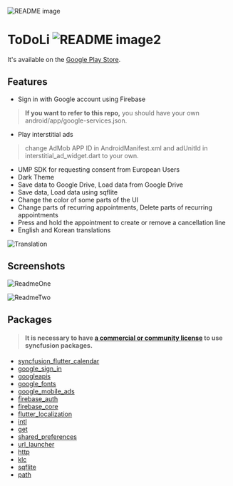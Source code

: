 ![README image](https://github.com/YiJeongseop/ToDoLi/assets/112690335/4b21ea38-b499-420e-8a44-ff518604f21d)
# ToDoLi ![README image2](https://github.com/YiJeongseop/ToDoLi/assets/112690335/29c62c59-f4f6-4dc2-a7b2-0ea721df60e1)
It's available on the [Google Play Store](https://play.google.com/store/apps/details?id=com.sanashi.todoli).

## Features
* Sign in with Google account using Firebase
> __If you want to refer to this repo,__ you should have your own android/app/google-services.json.
* Play interstitial ads
> change AdMob APP ID in AndroidManifest.xml and adUnitId in interstitial_ad_widget.dart to your own.
* UMP SDK for requesting consent from European Users
* Dark Theme
* Save data to Google Drive, Load data from Google Drive
* Save data, Load data using sqflite
* Change the color of some parts of the UI
* Change parts of recurring appointments, Delete parts of recurring appointments
* Press and hold the appointment to create or remove a cancellation line
* English and Korean translations

![Translation](https://github.com/YiJeongseop/ToDoLi/assets/112690335/9b0a98db-f916-4639-a279-c72933c1777c)

## Screenshots
![ReadmeOne](https://github.com/YiJeongseop/ToDoLi/assets/112690335/08f87fa5-0c95-4d8f-9e85-c7cc044c970b)

![ReadmeTwo](https://github.com/YiJeongseop/ToDoLi/assets/112690335/a8475651-ad7e-452a-bbc9-c4dc717a336d)

## Packages
> #### It is necessary to have [a commercial or community license](https://www.syncfusion.com/products/communitylicense) to use syncfusion packages.
* [syncfusion_flutter_calendar](https://pub.dev/packages/syncfusion_flutter_calendar)
* [google_sign_in](https://pub.dev/packages/google_sign_in)
* [googleapis](https://pub.dev/packages/googleapis)
* [google_fonts](https://pub.dev/packages/google_fonts)
* [google_mobile_ads](https://pub.dev/packages/google_mobile_ads)
* [firebase_auth](https://pub.dev/packages/firebase_auth)
* [firebase_core](https://pub.dev/packages/firebase_core)
* [flutter_localization](https://pub.dev/packages/flutter_localization)
* [intl](https://pub.dev/packages/intl)
* [get](https://pub.dev/packages/get)
* [shared_preferences](https://pub.dev/packages/shared_preferences)
* [url_launcher](https://pub.dev/packages/url_launcher)
* [http](https://pub.dev/packages/http)
* [klc](https://pub.dev/packages/klc)
* [sqflite](https://pub.dev/packages/sqflite)
* [path](https://pub.dev/packages/path)

